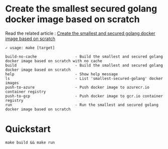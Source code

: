 # Create the smallest secured golang docker image based on scratch

Read the related article : [Create the smallest and secured golang docker image based on scratch](https://medium.com/@chemidy/create-the-smallest-and-secured-golang-docker-image-based-on-scratch-4752223b7324)

```
✓ usage: make [target]

build-no-cache                 - Build the smallest and secured golang docker image based on scratch with no cache
build                          - Build the smallest and secured golang docker image based on scratch
help                           - Show help message
ls                             - List 'smallest-secured-golang' docker images
push-to-azure                  - Push docker image to azurecr.io container registry
push-to-gcp                    - Push docker image to gcr.io container registry
run                            - Run the smallest and secured golang docker image based on scratch
```

# Quickstart 

```
make build && make run
```
